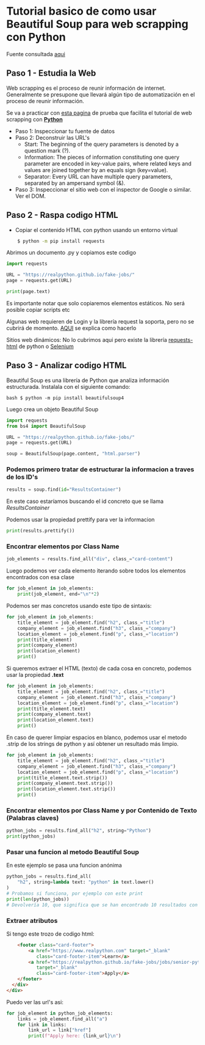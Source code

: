 # Tutorial basico de como usar Beautiful Soup para web scrapping con Python
Fuente consultada [aqui](https://realpython.com/beautiful-soup-web-scraper-python/)

## Paso 1 - Estudia la Web
Web scrapping es el proceso de reunir información de internet. Generalmente se presupone que llevará algún tipo de automatización en el proceso de reunir información.
<br>

Se va a practicar con [esta pagina](https://realpython.github.io/fake-jobs/) de prueba que facilita el tutorial de web scrapping con <u>**Python**</u>
<br>

* Paso 1: Inspeccionar tu fuente de datos
* Paso 2: Deconstruir las URL's
    * Start: The beginning of the query parameters is denoted by a question mark (?).
    * Information: The pieces of information constituting one query parameter are encoded in key-value pairs, where related keys and values are joined together by an equals sign (key=value).
    * Separator: Every URL can have multiple query parameters, separated by an ampersand symbol (&).
* Paso 3: Inspeccionar el sitio web con el inspector de Google o similar. Ver el DOM.

## Paso 2 - Raspa codigo HTML
* Copiar el contenido HTML con python usando un entorno virtual
```bash
    $ python -m pip install requests
```
Abrimos un documento .py y copiamos este codigo
``` python
import requests

URL = "https://realpython.github.io/fake-jobs/"
page = requests.get(URL)

print(page.text)
```
Es importante notar que solo copiaremos elementos estáticos. No será posible copiar scripts etc
<br>

Algunas web requieren de Login y la librería request la soporta, pero no se cubrirá de momento. [AQUI](https://docs.python-requests.org/en/latest/user/authentication/) se explica como hacerlo
<br>

Sitios web dinámicos: No lo cubrimos aqui pero existe la librería [requests-html](https://github.com/psf/requests-html) de python o [Selenium](https://www.selenium.dev/)
<br>

## Paso 3 - Analizar codigo HTML
Beautiful Soup es una librería de Python que analiza información estructurada. Instalala con el siguiente comando:

``` bash $ python -m pip install beautifulsoup4 ```

Luego crea un objeto Beautiful Soup
```python 
import requests
from bs4 import BeautifulSoup

URL = "https://realpython.github.io/fake-jobs/"
page = requests.get(URL)

soup = BeautifulSoup(page.content, "html.parser")
```

### Podemos primero tratar de estructurar la informacion a traves de los ID's
```python
results = soup.find(id="ResultsContainer")
```
En este caso estaríamos buscando el id concreto que se llama *ResultsContainer*
<br>

Podemos usar la propiedad prettify para ver la informacion
```python
print(results.prettify())
```

### Encontrar elementos por Class Name
```python 
job_elements = results.find_all("div", class_="card-content")
```
Luego podemos ver cada elemento iterando sobre todos los elementos encontrados con esa clase
```python 
for job_element in job_elements:
    print(job_element, end="\n"*2)
```
Podemos ser mas concretos usando este tipo de sintaxis:
```python
for job_element in job_elements:
    title_element = job_element.find("h2", class_="title")
    company_element = job_element.find("h3", class_="company")
    location_element = job_element.find("p", class_="location")
    print(title_element)
    print(company_element)
    print(location_element)
    print()
```

Si queremos extraer el HTML (texto) de cada cosa en concreto, podemos usar la propiedad **.text**
```python
for job_element in job_elements:
    title_element = job_element.find("h2", class_="title")
    company_element = job_element.find("h3", class_="company")
    location_element = job_element.find("p", class_="location")
    print(title_element.text)
    print(company_element.text)
    print(location_element.text)
    print()
```

En caso de querer limpiar espacios en blanco, podemos usar el metodo .strip de los strings de python y así obtener un resultado más limpio.
```python
for job_element in job_elements:
    title_element = job_element.find("h2", class_="title")
    company_element = job_element.find("h3", class_="company")
    location_element = job_element.find("p", class_="location")
    print(title_element.text.strip())
    print(company_element.text.strip())
    print(location_element.text.strip())
    print()
```

### Encontrar elementos por Class Name y por Contenido de Texto (Palabras claves)

```python
python_jobs = results.find_all("h2", string="Python")
print(python_jobs)
```

### Pasar una funcion al metodo Beautiful Soup
En este ejemplo se pasa una funcion anónima
```python
python_jobs = results.find_all(
    "h2", string=lambda text: "python" in text.lower()
)
# Probamos si funciona, por ejemplo con este print
print(len(python_jobs))
# Devolvería 10, que significa que se han encontrado 10 resultados con la palabra clave "python"
```

### Extraer atributos
Si tengo este trozo de codigo html:
```html
    <footer class="card-footer">
        <a href="https://www.realpython.com" target="_blank"
           class="card-footer-item">Learn</a>
        <a href="https://realpython.github.io/fake-jobs/jobs/senior-python-developer-0.html"
           target="_blank"
           class="card-footer-item">Apply</a>
    </footer>
  </div>
</div>
```
Puedo ver las url's asi:
```python
for job_element in python_job_elements:
    links = job_element.find_all("a")
    for link in links:
        link_url = link["href"]
        print(f"Apply here: {link_url}\n")
```